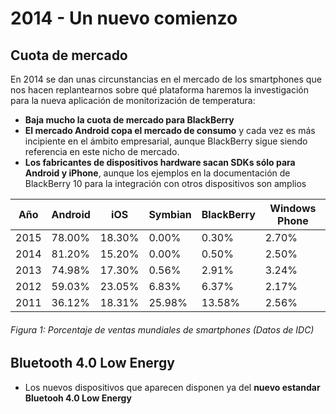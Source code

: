 # 2014 - Un nuevo comienzo

## Cuota de mercado

En 2014 se dan unas circunstancias en el mercado de los smartphones que nos hacen replantearnos sobre qué plataforma haremos la investigación para la nueva aplicación de monitorización de temperatura:

- **Baja mucho la cuota de mercado para BlackBerry**
- **El mercado Android copa el mercado de consumo** y cada vez es más incipiente en el ámbito empresarial, aunque BlackBerry sigue siendo referencia en este nicho de mercado.
- **Los fabricantes de dispositivos hardware sacan SDKs sólo para Android y iPhone**, aunque los ejemplos en la documentación de BlackBerry 10 para la integración con otros dispositivos son amplios

| Año   | Android |   iOS  | Symbian | BlackBerry | Windows Phone |
| ----- | ------- | ------ | ------- | ---------- | ------------- |
| 2015  |  78.00% | 18.30% |   0.00% |      0.30% |         2.70% |
| 2014  |  81.20% | 15.20% |   0.00% |      0.50% |         2.50% |
| 2013  |  74.98% | 17.30% |   0.56% |      2.91% |         3.24% |
| 2012  |  59.03% | 23.05% |   6.83% |      6.37% |         2.17% |
| 2011  |  36.12% | 18.31% |  25.98% |     13.58% |         2.56% |

###### *Figura 1: Porcentaje de ventas mundiales de smartphones (Datos de IDC)*


## Bluetooth 4.0 Low Energy

- Los nuevos dispositivos que aparecen disponen ya del **nuevo estandar Bluetooh 4.0 Low Energy**